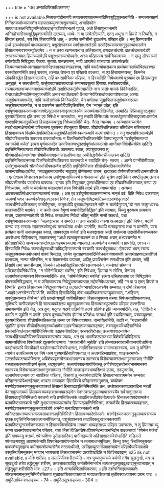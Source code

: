 +++
title = "06 अन्याधिष्ठिताधिकरणम्"

+++
is not available.नित्यकर्मादीनामपि सम्वत्सरपश्वालम्भनादिभिरशुद्धियुक्त्तत्वमिति - सम्वत्सरग्रहणं निन्दितकर्माभ्यासवशेन महापातकयुक्त्तत्वसूचनार्थम्, अत्रादिपदेन सायंप्रातःकालनिषिद्धमग्निहोत्राद्यङ्गहविश्शेषभक्षणं गृह्यते, अतो हिंसाशून्यानामपि अग्निहोत्रादीनामशुद्धियुक्त्तत्वमिति द्रष्टव्यम्, भाष्ये- न वा उत्वेतदित्यादि, एतत् अधुना न म्रियसे न रिष्यसि, न हिंष्यस इत्यर्थः, रुष् रिष् हिंसायामिति धातुः - अयमेव समीचीनो दुष्प्रधर्षणः परिहार इति । ननु हिरण्यशरीर उर्ध्व इत्यर्थवादार्थे बाधकाभावात्, पशुसंज्ञपनस्य स्वर्गसाधनत्वेऽपि मरणोद्देश्यकमरणानुकूलव्यापारत्वेन हिंसात्वमप्यवश्यमभ्युपेत्यमेव । न च तस्य रक्षणरूपत्वात् अहिंसात्वम्, व्रणदाहच्छेदयोः दाहच्छेदरूपत्वेऽपि रक्षणरूपत्ववत् हिंसारूपत्वेऽपि पशुरक्षणरूपत्वोपपत्तेः, अस्य परिहारस्य सार्वत्रिकत्वाच्च । न खलु सौत्रामण्यां वर्णत्रयेऽपि निषिद्धायाः पैष्टयाः सुरायाः पानन्नपानम्, नापि अश्वमेधे राजाज्ञया अश्वसंरक्षकैः क्रियमाणमश्वमेधमन्त्रब्राह्मणानभिज्ञब्रह्मस्वहरणन्नहरणम्, नापि वामदेव्योपासकत्य प्रार्थयमानसर्वयोषिदपहरणन्न परस्त्रीहरणमिति वक्त्तुं शक्यम्, तस्मात् तेष्वन्य एव परिहारो वक्त्तव्यः, स एव हिंसायामप्यस्तु, किमनेन लोकविरुद्धेन हिंसात्वापलापेन, तर्हि कः सार्वत्रिकः परिहारः, न हिंस्यादिति निषेधवाक्ये पुरुषार्थ एव हिंसाधातुना अनूद्यते, न क्रत्वर्थतापि, कर्त्तुराख्यातवाच्यत्वपक्षे समानपदश्रुत्या हिंसायाः तच्छेषत्वप्रतीतेः, तस्याख्यातवाच्यभावनाक्षेप्यत्वपक्षेऽपि तदाक्षिप्तकर्तृशेषत्वप्रतीतेः नात्र क्रतोः वाचकं किञ्चिदस्ति, येनाथातोऽग्निष्टोमेनानुयजन्तीति अनारभ्याधीतवाक्ये क्षित्याग्नेर्यजिशब्दोक्तयागशेषत्ववत् अस्याः क्रतुशेषत्वमवगम्येत, नापि क्रतोराक्षेपकं किञ्चिदस्ति, येन पर्णताया जुह्वाश्रिप्तक्रतुशेषत्ववदस्याः क्रतुशेषत्वमवगम्येत, न च प्रकरणेन क्रतोर्विपरिवृत्तिरस्ति, येन "नानृतं वदेत्' इति दर्शपूर्णमासप्रकरणाम्नातवाक्येऽनूद्यमानस्यानृतवदनस्येव क्रत्वर्थत्वप्रतीतिर्भवेत्, तस्मादिह हिंसिधातुनाऽनुवादः पुरुषार्थहिंसाया इति तस्य एव निषेधो न क्रत्वर्थायाः, ननु तथापि हिंसिधातोः क्रत्वर्थपुरुषार्थहिसाद्वयसाधारण्येन शब्दशक्त्तिबलादुपस्थितं हिंसाद्वयमप्यनूद्य निषेध्यतामिति चेत्- नैतत् न्याय्यम् । आख्यातवाच्यत्वेन तदर्थभावनाक्षेप्यत्वेनो पस्थितस्य पुरुषस्य शेषभूताया हिंसायाः शीघ्रोपस्थितिकतया तन्निषेधेन चरिताथर्स्य हिंसावाक्यस्य विलम्बितोपस्थितिकक्रतुशेषहिंसानिषेधकत्वस्यापि कल्पनायोगात् । ननु शब्दशक्त्तिसाम्येऽपि शीघ्रोपस्थितस्यैव शक्यस्य वाक्यार्थान्वयः न विलम्बितोपस्थितिकस्येति वैषम्याभ्युपगमे "दर्शपूर्णमासाभ्यां स्वगर्कामो यजेत' इत्यत्र पूर्णमासपदेन उत्पत्तिवाक्यश्रुतदर्शपूर्णमांसकालयोः आग्नेयाग्नीषोमीययोरेव खटिति प्रवृत्तिनिमित्तावगत्या शीघ्रोपस्थितिकयोः फलान्वयः स्यात्, उपांशुयाजस्य तु पौर्णमासीकर्तव्याग्नेयाग्नीषोमीययागद्वयान्तरालविधानात् अर्थसिद्धपौर्णमासीकालस्य खटिति प्रवृत्तिनिमित्तावनगत्या विलम्बितोपस्थितिकस्य फलान्वयो न स्यादिति चेत्- सत्यम् । आग्ने याग्नीषोमीयवत् उपांशुयाजस्यापि श्रौतपौणर्मासीपवलत्वेन ज्ञदिति प्रवृत्तिनिमित्ताव शीघ्रोपस्थितिकत्वाविशेषेण फलान्वयसिदध्यर्थमेव, "तावब्रूतामाज्यस्यैव नावुपांशु पौर्णमास्यां यजन्' इत्याहत्य पौर्णमासीकालविधानमाश्रीयते । एतदेवास्य विधानस्य प्रयोजनम् उपांशुयाजाधिकरणे प्रयोजनाच्च' इति सूत्रेण तद्वार्त्तिकेन स्पष्टीकृतम् ततश्च शीघ्रप्रत्तीतस्यैव पदार्थस्य वाक्याथर्ान्वय इति सिद्धत्वात् पुरुषार्थहिम्साया एव शीघ्रपस्थितिकत्वात् तस्या एव निषेध्यत्वम्, अपि च यदर्थतया यतप्रसक्त्तं तस्य निषेधोपि तदर्थ इति न्यायमर्यादा । अन्यथा अप्रसक्त्तप्रतिषेधत्वादसामञ्जस्यं स्यात् । अत एव दर्शपूर्णमासप्रकरणाम्नातः नानृतं वदे' दिति निषेधः प्रकरणात् क्रत्वर्थो भवन् क्रत्वर्थस्यैवानृतवदनस्य निषेधः, तेन क्रतूपयोगिद्रव्यादिसम्पादनार्थानृतवदने क्रत्वर्थनिषेधातिक्रमात् क्रतोर्वैगुण्यम्, क्रतुमध्येपि पुरुषार्थानृतवदने सति न क्रतोव्रैगुण्यम्,"यो नाम क्रतुमध्यस्थः कलञ्जादीनि भक्षयेत् । न क्रतोः तस्य वैगुण्यं यथाचोदितसिद्धितः' इति न्यायात्, किन्तु पुरुषस्य प्रत्यवाय मात्रम्, प्रकरणाम्नातोऽपि यो निषेधः क्रत्वर्थस्य निषेधो भवितुं नार्हति नासौ क्रत्वर्थः, यथा दर्शपूर्णमासप्रकरणाम्नातः "मलवद्वाससा न सम्वदेत न तया सहासीत नास्या अन्नमद्यात्' इति निषेधः, यद्यपि पत्न्या सह सम्वादः सहासनञ्चेत्युभयं क्रत्वर्थतया अर्थतः प्राप्नोति, तथापि मलवद्वाससा तथा न प्राप्नोति, यस्य व्रत्येहन पत्नी अनालम्भुका स्यात्, तामवरुद्धय यजेत' इति मलवद्वाससः क्रतौ सर्वात्मना उदासीनीकरणरूपस्य अवरोधस्य विहितत्वात्, तदन्नादनन्तु "अथो खल्वाहुरभ्यञ्जनं वा व स्त्रिया अन्नम् अभ्यञ्चनमेव न प्रतिग्राह्य'मिति अभ्यञ्जनशब्दोक्ततत्वङ्गमरूपतया व्याख्यातं क्रत्वर्थत्वेन कथमपि न प्राप्नोति, एवञ्च न हिंस्यादिति निषेधः क्रत्सर्थपुरुषार्थोभयविद्यहिम्सारूपत्वे स्वयमपि क्रत्वर्थपुरुषाथर्ोमयरपो भवन् स्वस्य क्रतुपुरुषसम्बन्धबोधनार्थं वाक्यं भिन्द्यात्, एवमेव सुराग्रहणपानादिनिषेधकवाक्यानामपि क्रत्वर्थग्रहणाद्यस्पर्शित्वं वक्त्तव्यम्, नान्या गतिरस्ति, न च तेषामस्त्येव पापत्वम्, अपितु प्रायश्चित्तेन समाधीयत इति वाच्यम्, तर्हि हिंसापि तथा समाधीयताम्, किमनेन लोकप्रसिद्धहिंसात्वनिरसनव्यसनेन, यच्चोक्तं सोमपाने उच्छिष्टदोषनिषेधोस्ति, "न सोमेनोच्छिष्टा भवन्ति,' इति निषेधात्, हिसायां न सोस्ति, येनायम् उत्सर्गापवादन्यायस्य विषयस्स्यादिति- तन्न, "सोमेनोच्छिष्टा भवन्ति' इत्यत्र उच्छिष्टताया एव निषिद्धत्वेन दोषस्यानिषिद्धत्वात्, न च उच्छिष्टत्वस्य निषेद्धुंयमशक्यत्वात् तद्दोषनिषेधपरत्वम्, तर्हि "न वा उ एतत् म्रियसे त रिष्यसि' इत्यत्र हिंसात्वस्य निेषेद्धुमशक्यत्वात् तद्गतदोषाभावादिपरत्वस्यैव सम्भवात् न दोषो हिंसायाम् "आहवेऽध्ननन्नेनस्वीराजे'ति, क्कचित् हिंसाविशेषेषु दोषाभावप्रतिपादनस्याप्युपलम्भात्, "अहिंसन् सवर्भूतान्यन्यत्र तीर्थेभ्यः' इति छान्दोग्यश्रुतौ यागीयहिंसायाः हिंसात्वमुपगम्य तस्याः निषेध्यत्वाविष्करणाच्च, श्रुतिष्वपि यागीयसंज्ञपने हि सात्वव्यपदेशस्य बहुलमुपलम्भाच्च हिंसात्वमभ्युपगम्यैव परिहार उक्त्तरीत्या समाश्रयणीय इति चेत्, अत्र व्रूमः, यदुक्त्तं यदर्थः प्रतियोगी तदर्थः प्रतिषेधः इति न्यायमर्यादेति, तन्न, "दीक्षितो न ददाति न जुहोति न पचते' इत्यत्र पुरुषार्थानामेव होमानां प्रतिशेधः क्रत्वर्थ इति स्थापितत्वात्, यच्चाप्युक्त्तम्- पुरुषार्थहिंसायाः शीघ्रोपस्थितिकत्वात् तस्या एव निषेधवाक्याथर्ान्वयित्वमिति, तदपि न, "यदाहवनीये जुहोति' इत्यत्र शीघ्रोपस्थितपुरुषर्थाक्षामेवाऽऽहवनीयाङ्गकत्वप्रसङ्गात्, तस्मादुभयविधहिंसानिषेधे प्रवर्तनानिवर्तनारूपयोर्विधिनिषेधयोः पदाहवनीयादिवत् परस्परविरोधात् उत्सर्गापवादन्यायेन क्रत्वर्थहिंसाव्यतिरिक्त्तविषयत्वकल्पनमेव ज्यायः, अत एव भामतीकल्पतरुभ्यां विशेषविधिविहितस्य सामान्यविधिना विषयीकारे ह्युत्सर्गावादम्यायः "यथांहवनीये जुहोति' इति होममात्रस्याहवनीयान्वयविधायिना पदहोभस्यापि विषयीकारे पदहोमान्वयविशेषविधानात्, तदतिरिक्त्तपरत्वं सामान्यशास्त्रस्य, अत्र तु वर्णितेन न्यायेन उत्पत्तिसमय एव निषे धस्य पुरुषार्थहिंसाविषयत्वात् न क्रत्वर्थहिम्साप्रवेशः, शाङ्करभाष्ये- उत्सर्गापवादन्यायोक्तिस्तु अविशेषप्रवृत्तत्वेनावभासमानस्य शास्त्रस्य विशेषत्याजनलक्षणगुणसाम्यात् गौणीति यच्छाङ्करभाष्यशिक्षणं कृतम्, तदयुक्त्तमेव, उत्सर्गापवादन्यायोक्तिस्तु अविशेषप्रवृत्तत्वेनावभासमानस्य शास्त्रस्य विशेषत्याजनलक्षणगुणसाम्यात् गौणीति यच्छाङ्करभाष्यशिक्षणं कृतम्, तदयुक्त्तमेव, उत्सर्गापवादन्याय एव सार्वत्रिकः परिहारः, हिसायां तु मन्त्रार्थवादादिभिः हिंसात्वाभावावगमनेन सम्भवतः परिहान्तस्योपेक्षानर्हत्वात् भगवता भाष्यकृता हिंसाविषये परिहारान्तरमुक्त्तम्, यच्चोक्तं मरणोद्देश्यकमरणानुकूलव्यापारत्वं हिसात्वं हिसापदप्रवृतिनिमित्तमिति तन्न, अथोपहारकशाप्रहारादिना महतीं वेदनामुत्पादयर्था हिंसकत्वय्व्यवहारासम्भवप्रसङ्गेन वेदनत्पत्त्यनुकूलव्यापारत्वस्यैव सर्वत्रानुगततया हिंसापदप्रवृतिनिमित्तत्वे वक्त्तव्ये सति व्रणचिकित्सके तादात्विकतीव्रवेदनोत्पादके हिंसकत्वव्यपदेशाभावेन बलवदिष्टाजनकत्वे सति दुःखसादनव्यपारत्वमेव हिंसापदप्रवृत्तिनिमित्तम्, तत्कर्तर्येव हिसकत्वव्यवहारात्, मरणोद्देश्यकमरणानुकूलव्यापारेऽपि अनेनैव बलवदिष्टाजनकत्वे सति अनिष्टसाधनव्यापारत्वरूपसाधारणप्रवृत्तिनिमित्तेन हिंसात्वव्यपदेशोपपत्तेः, मरणोद्देश्यकमरणानुकूलव्यापरत्वस्य पृथक् प्रवृत्तिनिमित्तत्वकल्पनानौचित्यात्, पशुसंज्ञपनस्य तादात्विकदुःखजनकस्यापि बलवदिष्टभूतस्वर्गजनकतया न हिंसात्वमित्यभिप्रेत्य भगवता भाष्यकृताऽयं परिहार उपन्यस्तः, न तु हिंसात्वमभ्यु पगम्य उत्सर्गापवादन्यायेन परिहारः, यथा हिंसां विधितन्निषेधविषयभेदन्यायानभिज्ञेन वादकथायां "श्येनेन यजेत' इति वाक्यमयु क्त्तार्थं, श्येनपक्षिणः पुरोडाशादिवत् यागीयद्रव्यत्वे अहिंसाशास्त्रविरोधादिति शङ्किते श्येनाङ्गपशुषु आवश्यकेनापि विषयभेदन्यायोपन्यासेन न तत्समाधानमुचितम्, किन्तु वस्तुः स्थितिमनुसरता वाक्यशेषमुदाहृत्य कर्मनामत्वोपन्यासेनैव तत्समाधीयते, एवमिहाप्युत्सर्गापवादन्यायेन परिहार्येप्यस्मिन्नाक्षेपे वस्तुस्थितिमनुसरन् भगवान् भाष्यकारो हिसात्वाभावमेव प्रत्यपीपददिति न किञ्चिदवद्यम् ॥25॥is not available.॥ योनेः शरीरम् ॥ संसारिजीवशरीरञ्चेति - यत्र पुण्यापुण्यरूपे कर्मणी तत्रैव सुखदुःखे, यत्र च सुखदुःखे तत्रैव तद्धेतुभूतं शरीरम्, ततश्चाकाशादिषु कर्मकीर्त्तनाभावेन तत्फलभूतसुखदुःखाद्यनुभवाभावात् न तद्धेतुभूतं शरीरमिति भावः ॥27॥ ॥ इति अन्याधिष्ठिताधिकरणम् ॥ इति दशोपनिषद्भाष्यकारैः श्रीरङ्गरामानुजमुनिभिर्विरचितायां श्रुतप्रकाशिकाव्याख्यायां भावप्रकाशिकायां तृतीयस्याध्यायस्य प्रथमः पादः ॥ समुदिताधिकरणसङ्ख्या - 74 - समुदितसूत्रसङ्ख्या - 304 ॥